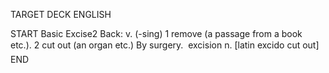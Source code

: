 TARGET DECK
ENGLISH

START
Basic
Excise2
Back: v. (-sing) 1 remove (a passage from a book etc.). 2 cut out (an organ etc.) By surgery.  excision n. [latin excido cut out]
END
